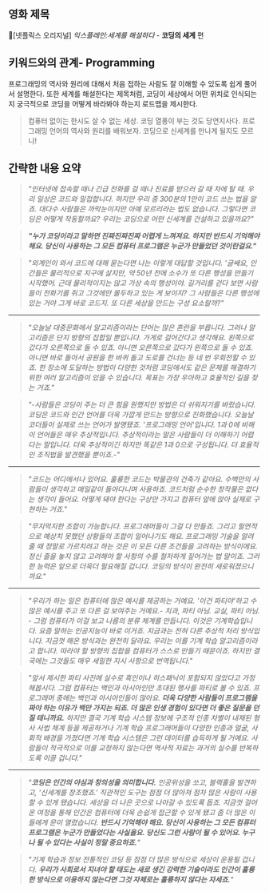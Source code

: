 ## 영화 제목
&#128204;[넷플릭스 오리지널] _익스플레인:세계를 해설하다_ - __코딩의 세계__ 편

## 키워드와의 관계- Programming
프로그래밍의 역사와 원리에 대해서 처음 접하는 사람도 잘 이해할 수 있도록 쉽게 풀어서 설명한다. 또한 세계를 해설한다는 제목처럼, 코딩이 세상에서 어떤 위치로 인식되는지 궁극적으로 코딩을 어떻게 바라봐야 하는지 로드맵을 제시한다. 
> 컴퓨터 없이는 한시도 살 수 없는 세상. 코딩 열풍이 부는 것도 당연지사다. 프로그래밍 언어의 역사와 원리를 배워보자. 코딩으로 신세계를 만나게 될지도 모르니!

## 간략한 내용 요약
> _"인터넷에 접속할 때나 긴급 전화를 걸 때나 진료를 받으러 갈 때 차에 탈 때. 우리 일상은 코드와 밀접합니다. 하지만 우리 중 300분의 1만이 코드 쓰는 법을 알죠. 대다수 사람들은 까막눈이지만 아예 모르리라는 법도 없습니다. 그렇다면 코딩은 어떻게 작동할까요? 우리는 코딩으로 어떤 신세계를 건설하고 있을까요?"_


> ___"누가 코딩이라고 말하면 진짜진짜진짜 어렵게 느껴져요. 하지만 반드시 기억해야 해요. 당신이 사용하는 그 모든 컴퓨터 프로그램은 누군가 만들었던 것이란걸요."___


> _"외계인이 와서 코드에 대해 묻는다면 나는 이렇게 대답할 것입니다. '글쎄요, 인간들은 물리적으로 지구에 살지만, 약 50년 전에 소수가 또 다른 행성을 만들기 시작했어. 근데 물리적이지는 않고 가상 속의 행성이야. 길거리를 걷다 보면 사람들이 전화기를 쥐고 그것에만 몰두하고 있는 게 보이지? 그 사람들은 다른 행성에 있는 거야 그게 바로 코드지. 또 다른 세상을 만드는 구성 요소랄까?"_

--------------------------------------------------------------------------------------------------------------------------------------------------------------------------------
> _"오늘날 대중문화에서 알고리즘이라는 단어는 많은 혼란을 부릅니다. 그러나 알고리즘은 단지 방향의 집합일 뿐입니다. 가게로 걸어간다고 생각해요. 왼쪽으로 갔다가 오른쪽으로 돌 수 있죠. 아니면 오른쪽으로 갔다가 왼쪽으로 돌 수 있죠. 아니면 바로 돌아서 공원을 한 바퀴 돌고 도로를 건너는 등 네 번 우회전할 수 있죠. 한 장소에 도달하는 방법이 다양한 것처럼 코딩에서도 같은 문제를 해결하기 위한 여러 알고리즘이 있을 수 있습니다. 목표는 가장 우아하고 효율적인 길을 찾는 거죠."_


> _"-사람들은 코딩이 주는 더 큰 힘을 원했지만 방법은 더 쉬워지기를 바랐습니다. 코딩은 코드와 인간 언어를 더욱 가깝게 만드는 방향으로 진화했습니다. 오늘날 코더들이 실제로 쓰는 언어가 발명됐죠. '프로그래밍 언어'입니다. 1과 0에 비해 이 언어들은 매우 추상적입니다. 추상적이라는 말은 사람들이 더 이해하기 어렵다는 말입니다. 더욱 추상적이긴 하지만 똑같은 1과 0으로 구성됩니다. 더 효율적인 조직법을 발견했을 뿐이죠.-"_
 
---------------------------------------------------------------------------------------------------------------------------------------------------------------------------------
> _"코드는 어디에서나 있어요. 훌륭한 코드는 박물관의 건축가 같아요. 수백만의 사람들이 생각하고 매일같이 돌아다니며 사용하죠. 코드처럼 순수한 창작물은 없다는 생각이 들어요. 어떻게 돼야 한다는 구상만 가지고 컴퓨터 앞에 앉아 실제로 구현하는 거죠."_


> _"무지막지한 조합이 가능합니다. 프로그래머들이 그걸 다 만들죠. 그리고 필연적으로 예상치 못했던 상황들의 조합이 일어나기도 해요. 프로그래밍 기술을 알려줄 때 정말로 가르치려고 하는 것은 이 모든 다른 조건들을 고려하는 방식이에요. 정신 줄을 놓지 않고 고려해야 할 사항의 수를 철저하게 짚어가는 법 말이죠. 그러한 능력은 앞으로 더욱더 필요해질 겁니다. 코딩의 방식이 완전히 새로워졌으니까요."_

---------------------------------------------------------------------------------------------------------------------------------------------------------------------------------
> _"우리가 하는 일은 컴퓨터에 많은 예시를 제공하는 거예요. '이건 파티야'하고 수많은 예시를 주고 또 다른 걸 보여주는 거예요.- 치과, 파티 아님. 교실, 파티 아님. - 그럼 컴퓨터가 이걸 보고 나름의 분류 체계를 만듭니다. 이것은 기계학습입니다. 요즘 말하는 인공지능이 바로 이거죠. 지금과는 전혀 다른 추상적 처리 방식입니다. 지금껏 해온 방식과는 완전히 달라요. 우리는 이를 기계 학습 알고리즘이라고 합니다. 따라야 할 방향의 집합을 컴퓨터가 스스로 만들기 때문이죠. 하지만 결국에는 그것들도 매우 세밀한 지시 사항으로 번역됩니다."_


> _"앞서 제시한 파티 사진에 실수로 흑인이나 히스패닉이 포함되지 않았다고 가정해봅시다. 그럼 컴퓨터는 백인과 아시아인만 초대된 행사를 파티로 볼 수 있죠. 프로그래머 중에는 백인과 아시아인들이 많아요. __더욱 다양한 사람들이 프로그램을 짜야 하는 이유가 백만 가지는 되죠. 더 많은 인생 경험이 있다면 더 좋은 질문을 던질 테니까요.__ 하지만 결국 기계 학습 시스템 정보에 구조적 인종 차별이 내재된 형사 사법 체계 등을 제공하거나 기계 학습 프로그래머들이 다양한 인종과 얼굴, 사회적 배경을 가졌다면 기계 학습 시스템은 그런 데이터를 습득하게 될 거예요. 사람들이 적극적으로 이를 교정하지 않는다면 역사적 자료는 과거의 실수를 반복하도록 이끌 겁니다."_

---------------------------------------------------------------------------------------------------------------------------------------------------------------------------------
> _"__코딩은 인간의 야심과 창의성을 의미합니다.__ 인공위성을 쏘고, 블랙홀을 발견하고, '신세계를 창조했죠.' 직관적인 도구는 점점 더 많아져 점차 많은 사람이 사용할 수 있게 됐습니다. 세상을 더 나은 곳으로 나아갈 수 있도록 돕죠. 지금껏 걸어온 여정을 통해 인간은 컴퓨터에 더욱 손쉽게 접근할 수 있게 됐고 좀 더 많은 이들에게 문이 열렸습니다. __반드시 기억해야 해요. 당신이 사용하는 그 모든 컴퓨터 프로그램은 누군가 만들었다는 사실을요. 당신도 그런 사람이 될 수 있어요. 누구나 될 수 있다는 사실이 정말 중요하죠.__"_


> _"기계 학습과 정보 전통적인 코딩 등 점점 더 많은 방식으로 세상이 운용될 겁니다. __우리가 사회로서 지녀야 할 태도는 새로 생긴 강력한 기술이라도 인간이 훌륭한 방식으로 이용하지 않는다면 그것 자체로는 훌륭하지 않다는 자세죠.__"_
